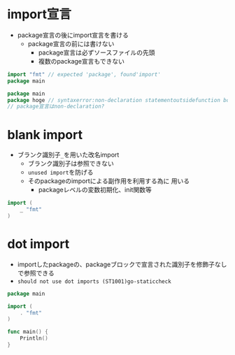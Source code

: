# import宣言

- package宣言の後にimport宣言を書ける
    - package宣言の前には書けない
        - package宣言は必ずソースファイルの先頭
        - 複数のpackage宣言もできない
```go
import "fmt" // expected 'package', found'import'
package main
```

```go
package main
package hoge // syntaxerror:non-declaration statementoutsidefunction body
// package宣言はnon-declaration?
```

# blank import

- ブランク識別子`_`を用いた改名import
    - ブランク識別子は参照できない
    - `unused import`を防げる
    - そのpackageのimportによる副作用を利用する為に 用いる
        - packageレベルの変数初期化、init関数等

```go
import (
    _ "fmt"
)
```

# dot import

- importしたpackageの、packageブロックで宣言された識別子を修飾子なしで参照できる
- `should not use dot imports (ST1001)go-staticcheck`

```go
package main

import (
	. "fmt"
)

func main() {
	Println()
}
```